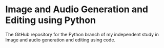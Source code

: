 # Image and Audio Generation and Editing using Python
The GitHub repository for the Python branch of my independent study in Image and audio generation and editing using code.
